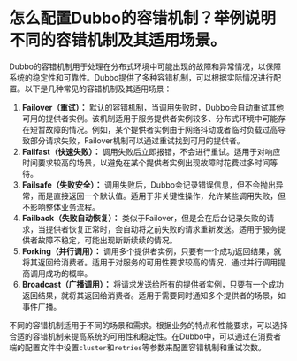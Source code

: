 # 怎么配置Dubbo的容错机制？举例说明不同的容错机制及其适用场景。

Dubbo的容错机制用于处理在分布式环境中可能出现的故障和异常情况，以保障系统的稳定性和可靠性。Dubbo提供了多种容错机制，可以根据实际情况进行配置。以下是几种常见的容错机制及其适用场景：



1.  **Failover（重试）：** 默认的容错机制，当调用失败时，Dubbo会自动重试其他可用的提供者实例。该机制适用于服务提供者实例较多、分布式环境中可能存在短暂故障的情况。例如，某个提供者实例由于网络抖动或者临时负载过高导致部分请求失败，Failover机制可以通过重试找到可用的提供者。 
2.  **Failfast（快速失败）：** 调用失败后立即报错，不会进行重试。适用于对响应时间要求较高的场景，以避免在某个提供者实例出现故障时花费过多时间等待。 
3.  **Failsafe（失败安全）：** 调用失败后，Dubbo会记录错误信息，但不会抛出异常，而是直接返回一个默认值。适用于非关键性操作，允许某些调用失败，但不影响整体业务流程。 
4.  **Failback（失败自动恢复）：** 类似于Failover，但是会在后台记录失败的请求，当提供者恢复正常时，会自动将之前失败的请求重新发送。适用于服务提供者故障不稳定，可能出现断断续续的情况。 
5.  **Forking（并行调用）：** 调用多个提供者实例，只要有一个成功返回结果，就将其返回给消费者。适用于对服务的可用性要求较高的情况，通过并行调用提高调用成功的概率。 
6.  **Broadcast（广播调用）：** 将请求发送给所有的提供者实例，只要有一个成功返回结果，就将其返回给消费者。适用于需要同时通知多个提供者的场景，如事件广播。 



不同的容错机制适用于不同的场景和需求。根据业务的特点和性能要求，可以选择合适的容错机制来提高系统的可用性和稳定性。在Dubbo中，可以通过在消费者端的配置文件中设置`cluster`和`retries`等参数来配置容错机制和重试次数。


